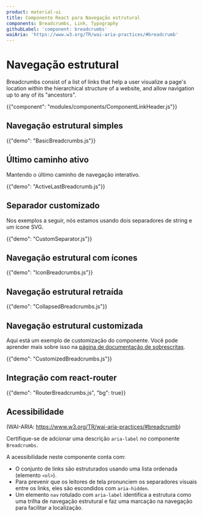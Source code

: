 ```yaml
---
product: material-ui
title: Componente React para Navegação estrutural
components: Breadcrumbs, Link, Typography
githubLabel: 'component: breadcrumbs'
waiAria: 'https://www.w3.org/TR/wai-aria-practices/#breadcrumb'
---
```


# Navegação estrutural

<p class="description">Breadcrumbs consist of a list of links that help a user visualize a page's location within the hierarchical structure of a website, and allow navigation up to any of its "ancestors".</p>

{{"component": "modules/components/ComponentLinkHeader.js"}}

## Navegação estrutural simples

{{"demo": "BasicBreadcrumbs.js"}}

## Último caminho ativo

Mantendo o último caminho de navegação interativo.

{{"demo": "ActiveLastBreadcrumb.js"}}

## Separador customizado

Nos exemplos a seguir, nós estamos usando dois separadores de string e um ícone SVG.

{{"demo": "CustomSeparator.js"}}

## Navegação estrutural com ícones

{{"demo": "IconBreadcrumbs.js"}}

## Navegação estrutural retraída

{{"demo": "CollapsedBreadcrumbs.js"}}

## Navegação estrutural customizada

Aqui está um exemplo de customização do componente. Você pode aprender mais sobre isso na [página de documentação de sobrescritas](/customization/how-to-customize/).

{{"demo": "CustomizedBreadcrumbs.js"}}

## Integração com react-router

{{"demo": "RouterBreadcrumbs.js", "bg": true}}

## Acessibilidade

(WAI-ARIA: https://www.w3.org/TR/wai-aria-practices/#breadcrumb)

Certifique-se de adcionar uma descrição `aria-label` no componente `Breadcrumbs`.

A acessibilidade neste componente conta com:

- O conjunto de links são estruturados usando uma lista ordenada (elemento `<ol>`).
- Para prevenir que os leitores de tela pronunciem os separadores visuais entre os links, eles são escondidos com `aria-hidden`.
- Um elemento `nav` rotulado com `aria-label` identifica a estrutura como uma trilha de navegação estrutural e faz uma marcação na navegação para facilitar a localização.
